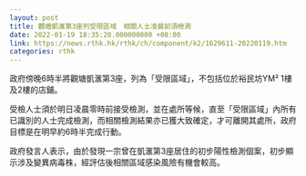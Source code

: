 ```yaml
---
layout: post
title: 觀塘凱滙第3座列受限區域　相關人士凌晨前須檢測
date: 2022-01-19 18:35:20.000000000 +08:00
link: https://news.rthk.hk/rthk/ch/component/k2/1629611-20220119.htm
categories: rthk
---
```


政府傍晚6時半將觀塘凱滙第3座，列為「受限區域」，不包括位於裕民坊YM² 1樓及2樓的店鋪。

受檢人士須於明日凌晨零時前接受檢測，並在處所等候，直至「受限區域」內所有已識別的人士完成檢測，而相關檢測結果亦已獲大致確定，才可離開其處所，政府目標是在明早約6時半完成行動。

政府發言人表示，由於發現一宗曾在凱滙第3座居住的初步陽性檢測個案，初步顯示涉及變異病毒株，經評估後相關區域感染風險有機會較高。
